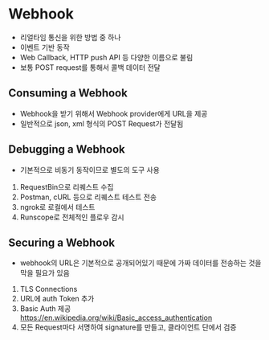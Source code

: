 # Webhook
- 리얼타임 통신을 위한 방법 중 하나
- 이벤트 기반 동작
- Web Callback, HTTP push API 등 다양한 이름으로 불림
- 보통 POST request를 통해서 콜백 데이터 전달

## Consuming a Webhook
- Webhook을 받기 위해서 Webhook provider에게 URL을 제공
- 일반적으로 json, xml 형식의 POST Request가 전달됨

## Debugging a Webhook
- 기본적으로 비동기 동작이므로 별도의 도구 사용
1. RequestBin으로 리퀘스트 수집
2. Postman, cURL 등으로 리퀘스트 테스트 전송
3. ngrok로 로컬에서 테스트
4. Runscope로 전체적인 플로우 감시

## Securing a Webhook
- webhook의 URL은 기본적으로 공개되어있기 때문에 가짜 데이터를 전송하는 것을 막을 필요가 있음
1. TLS Connections
2. URL에 auth Token 추가
3. Basic Auth 제공 https://en.wikipedia.org/wiki/Basic_access_authentication
4. 모든 Request마다 서명하여 signature를 만들고, 클라이언트 단에서 검증
